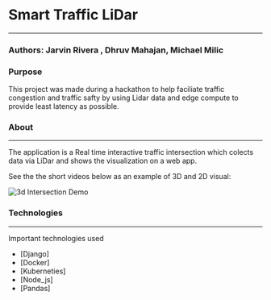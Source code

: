 # Smart Traffic LiDar
----------
### Authors: Jarvin Rivera , Dhruv Mahajan, Michael Milic

### Purpose
This project was made during a hackathon to help faciliate traffic congestion and traffic safty by using Lidar data and edge compute to provide least latency as possible.

### About
----------
The application is a Real time interactive traffic intersection which colects data via LiDar and shows the visualization on a web app.

See the the short videos below as an example of 3D and 2D visual:

![3d Intersection Demo](/3dVisual2.gif)


### Technologies
----------
Important technologies used
* [Django]
* [Docker]
* [Kuberneties]
* [Node_js]
* [Pandas]

